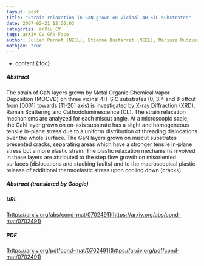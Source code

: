 ```yaml
---
layout: post
title: "Strain relaxation in GaN grown on vicinal 4H-SiC substrates"
date: 2007-02-21 12:50:03
categories: arXiv_CV
tags: arXiv_CV GAN Face
author: Julien Pernot (NEEL), Etienne Bustarret (NEEL), Mariusz Rudzinski (AMS), Paul R. Hageman (AMS), Poul K. Larsen (AMS)
mathjax: true
---
```


* content
{:toc}

##### Abstract
The strain of GaN layers grown by Metal Organic Chemical Vapor Deposition (MOCVD) on three vicinal 4H-SiC substrates (0, 3.4 and 8 offcut from [0001] towards [11-20] axis) is investigated by X-ray Diffraction (XRD), Raman Scattering and Cathodoluminescence (CL). The strain relaxation mechanisms are analyzed for each miscut angle. At a microscopic scale, the GaN layer grown on on-axis substrate has a slight and homogeneous tensile in-plane stress due to a uniform distribution of threading dislocations over the whole surface. The GaN layers grown on miscut substrates presented cracks, separating areas which have a stronger tensile in-plane stress but a more elastic strain. The plastic relaxation mechanisms involved in these layers are attributed to the step flow growth on misoriented surfaces (dislocations and stacking faults) and to the macroscopical plastic release of additional thermoelastic stress upon cooling down (cracks).

##### Abstract (translated by Google)


##### URL
[https://arxiv.org/abs/cond-mat/0702491](https://arxiv.org/abs/cond-mat/0702491)

##### PDF
[https://arxiv.org/pdf/cond-mat/0702491](https://arxiv.org/pdf/cond-mat/0702491)

